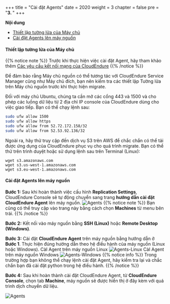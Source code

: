 +++
title = "Cài đặt Agents"
date = 2020
weight = 3
chapter = false
pre = "<b>3. </b>"
+++

**Nội dung**
- [Thiết lập tường lửa của Máy chủ](#thiết-lập-tường-lửa-của-máy-chủ)
- [Cài đặt Agents lên máy nguồn](#cài-đặt-agents-lên-máy-nguồn)

#### Thiết lập tường lửa của Máy chủ

{{% notice note %}}
Trước khi thực hiện việc cài đặt Agent, hãy tham khảo thêm [Các yêu cầu kết nối mạng của CloudEndure](https://docs.cloudendure.com/Content/Preparing_Your_Environments/Network_Requirements/Network_Requirements.htm)
{{% /notice %}}

Để đảm bảo rằng Máy chủ nguồn có thể tương tác với CloudEndure Service Manager cũng như Máy chủ đích, bạn nên kiểm tra các thiết lập Tường lửa trên Máy chủ nguồn trước khi thực hiện migrate.

Đối với máy chủ Ubuntu, chúng ta cần mở các cổng 443 và 1500 và cho phép các luồng dữ liệu từ 2 địa chỉ IP console của CloudEndure dùng cho việc giao tiếp. Bạn có thể chạy lệnh sau:

```bash
sudo ufw allow 1500
sudo ufw allow https
sudo ufw allow from 52.72.172.158/32
sudo ufw allow from 52.53.92.136/32
```

Ngoài ra, hãy thử truy cập đến dịch vụ S3 trên AWS để chắc chắn có thể tải được ứng dụng của CloudEndure phục vụ cho quá trình migrate. Bạn có thể thử trên trình duyệt hoặc sử dụng lệnh sau trên Terminal (Linux):

```
wget s3.amazonaws.com
wget s3.us-west-1.amazonaws.com
wget s3.eu-west-1.amazonaws.com
```

#### Cài đặt Agents lên máy nguồn

**Bước 1:** Sau khi hoàn thành việc cấu hình **Replication Settings**, CloudEndure Console sẽ tự động chuyển sang trang **hướng dẫn cài đặt CloudEndure Agent** lên máy nguồn.
![Agents](../../../images/4/1.png?width=90pc)
{{% notice note %}}
Bạn cũng có thể truy cập vào trang này bằng cách chọn **Machines** từ menu bên trái.
{{% /notice %}}

**Bước 2:** Kết nối vào máy nguồn bằng **SSH (Linux)** hoặc **Remote Desktop (Windows)**.

**Bước 3:** Cài đặt **CloudEndure Agent** trên máy nguồn bằng hướng dẫn ở **Bước 1**. Thực hiện đúng hướng dẫn theo hệ điều hành của máy nguồn (Linux hoặc Windows).
CàI Agent trên máy nguồn Linux
![Agents-Linux](../../../images/4/2.png?width=90pc)
CàI Agent trên máy nguồn Windows
![Agents-Windows](../../../images/4/3.png?width=90pc)
{{% notice info %}}
Trong trường hợp bạn không thể chạy lệnh cài đặt Agent, hãy kiểm tra lại và chắc chắn bạn đã cài đặt python trong hệ điều hành.
{{% /notice %}}

**Bước 4:** Sau khi hoàn thành cài đặt CloudEndure Agent, từ **CloudEndure Console**, chọn tab **Machine**, máy nguồn sẽ được hiển thị ở đây kèm với quá trình dịch chuyển dữ liệu.

![Agents](../../../images/4/4.png?width=90pc)
